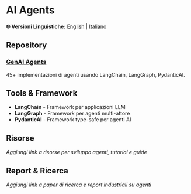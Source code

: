 # AI Agents

**🌐 Versioni Linguistiche:** [English](README.md) | [Italiano](README_IT.md)

## Repository

### [GenAI Agents](https://github.com/NirDiamant/GenAI_Agents)
45+ implementazioni di agenti usando LangChain, LangGraph, PydanticAI.

## Tools & Framework

- **LangChain** - Framework per applicazioni LLM
- **LangGraph** - Framework per agenti multi-attore
- **PydanticAI** - Framework type-safe per agenti AI

## Risorse

*Aggiungi link a risorse per sviluppo agenti, tutorial e guide*

## Report & Ricerca

*Aggiungi link a paper di ricerca e report industriali su agenti*